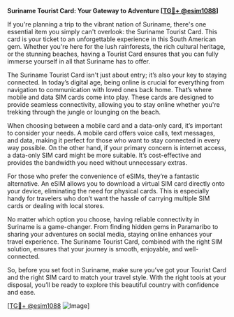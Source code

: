 **Suriname Tourist Card: Your Gateway to Adventure [[TG💪+ @esim1088](https://t.me/s/esim1088)]**

If you're planning a trip to the vibrant nation of Suriname, there's one essential item you simply can't overlook: the Suriname Tourist Card. This card is your ticket to an unforgettable experience in this South American gem. Whether you're here for the lush rainforests, the rich cultural heritage, or the stunning beaches, having a Tourist Card ensures that you can fully immerse yourself in all that Suriname has to offer.

The Suriname Tourist Card isn't just about entry; it’s also your key to staying connected. In today’s digital age, being online is crucial for everything from navigation to communication with loved ones back home. That’s where mobile and data SIM cards come into play. These cards are designed to provide seamless connectivity, allowing you to stay online whether you're trekking through the jungle or lounging on the beach.

When choosing between a mobile card and a data-only card, it’s important to consider your needs. A mobile card offers voice calls, text messages, and data, making it perfect for those who want to stay connected in every way possible. On the other hand, if your primary concern is internet access, a data-only SIM card might be more suitable. It’s cost-effective and provides the bandwidth you need without unnecessary extras.

For those who prefer the convenience of eSIMs, they’re a fantastic alternative. An eSIM allows you to download a virtual SIM card directly onto your device, eliminating the need for physical cards. This is especially handy for travelers who don’t want the hassle of carrying multiple SIM cards or dealing with local stores.

No matter which option you choose, having reliable connectivity in Suriname is a game-changer. From finding hidden gems in Paramaribo to sharing your adventures on social media, staying online enhances your travel experience. The Suriname Tourist Card, combined with the right SIM solution, ensures that your journey is smooth, enjoyable, and well-connected.

So, before you set foot in Suriname, make sure you’ve got your Tourist Card and the right SIM card to match your travel style. With the right tools at your disposal, you’ll be ready to explore this beautiful country with confidence and ease.

[[TG💪+ @esim1088](https://t.me/s/esim1088) ![Image](https://i.postimg.cc/Y0z9fWf4/image.png)]